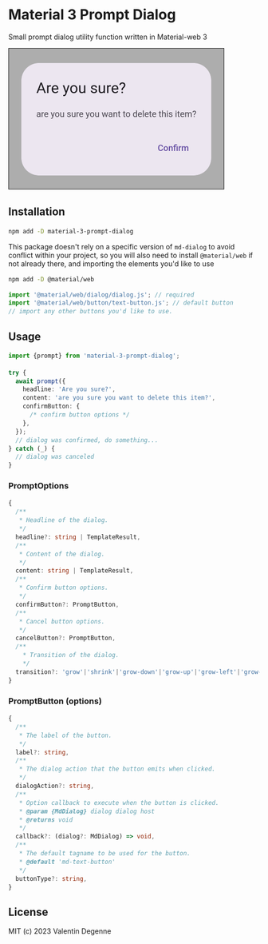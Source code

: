 # Material 3 Prompt Dialog

Small prompt dialog utility function written in Material-web 3

![screenshot](https://github.com/vdegenne/material-3-prompt-dialog/blob/master/screenshot.png)

## Installation

```bash
npm add -D material-3-prompt-dialog
```

This package doesn't rely on a specific version of `md-dialog` to avoid conflict within your project, so you will also need to install `@material/web` if not already there, and importing the elements you'd like to use

```bash
npm add -D @material/web
```

```typescript
import '@material/web/dialog/dialog.js'; // required
import '@material/web/button/text-button.js'; // default button
// import any other buttons you'd like to use.
```

## Usage

```typescript
import {prompt} from 'material-3-prompt-dialog';

try {
  await prompt({
    headline: 'Are you sure?',
    content: 'are you sure you want to delete this item?',
    confirmButton: {
      /* confirm button options */
    },
  });
  // dialog was confirmed, do something...
} catch (_) {
  // dialog was canceled
}
```

### PromptOptions

```typescript
{
  /**
   * Headline of the dialog.
   */
  headline?: string | TemplateResult,
  /**
   * Content of the dialog.
   */
  content: string | TemplateResult,
  /**
   * Confirm button options.
   */
  confirmButton?: PromptButton,
  /**
   * Cancel button options.
   */
  cancelButton?: PromptButton,
  /**
	* Transition of the dialog.
	*/
  transition?: 'grow'|'shrink'|'grow-down'|'grow-up'|'grow-left'|'grow-right';
}
```

### PromptButton (options)

```typescript
{
  /**
   * The label of the button.
   */
  label?: string,
  /**
   * The dialog action that the button emits when clicked.
   */
  dialogAction?: string,
  /**
   * Option callback to execute when the button is clicked.
   * @param {MdDialog} dialog dialog host
   * @returns void
   */
  callback?: (dialog?: MdDialog) => void,
  /**
   * The default tagname to be used for the button.
   * @default 'md-text-button'
   */
  buttonType?: string,
}
```

## License

MIT (c) 2023 Valentin Degenne
